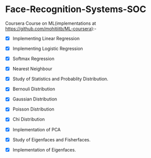 # Face-Recognition-Systems-SOC
Coursera Course on ML(implementations at https://github.com/mohitiitb/ML-coursera):-

- [x] Implementing Linear Regression
- [x] Implementing Logistic Regression
- [x] Softmax Regression
- [x] Nearest Neighbour
- [x] Study of Statistics and Probablity Distribution.
- [x] Bernouli Distribution
- [x] Gaussian Distribution
- [x] Poisson Distribution
- [x] Chi Distribution
- [x] Implementation of PCA
- [x] Study of Eigenfaces and Fisherfaces.
- [x] Implementation of Eigenfaces.

